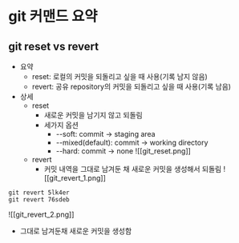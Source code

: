 # git 커맨드 요약
## git reset vs revert
- 요약
	- reset: 로컬의 커밋을 되돌리고 싶을 때 사용(기록 남지 않음)
	- revert: 공유 repository의 커밋을 되돌리고 싶을 때 사용(기록 남음)
- 상세
	- reset
		- 새로운 커밋을 남기지 않고 되돌림
		- 세가지 옵션
			- --soft: commit -> staging area
			- --mixed(default): commit -> working directory
			- --hard: commit -> none
	![[git_reset.png]]
	- revert
		- 커밋 내역을 그대로 남겨둔 채 새로운 커밋을 생성해서 되돌림
		![[git_revert_1.png]]
```shell
git revert 5lk4er
git revert 76sdeb
```
![[git_revert_2.png]]
- 그대로 남겨둔채 새로운 커밋을 생성함
```
